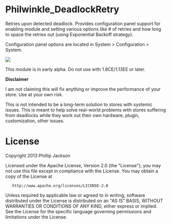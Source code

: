 Philwinkle_DeadlockRetry
========================

Retries upon detected deadlock. Provides configuration panel support for enabling module and setting various options like # of retries and how long to space the retries out (using Exponential Backoff strategy).

Configuration panel options are located in System > Configuration > System.

<img src="http://i.imgur.com/J79Nef4.png"/>

This module is in early alpha. Do not use with 1.8CE/1.13EE or later. 


**Disclaimer**

I am not claiming this will fix anything or improve the performance of your store. Use at your own risk.

This is not intended to be a long-term solution to stores with systemic issues. This is meant to help solve real-world problems with stores suffering from deadlocks while they work out their own hardware, plugin, customization, other issues.




License
=======

Copyright 2013 Phillip Jackson

Licensed under the Apache License, Version 2.0 (the "License"); you may not use this file except in compliance with the License. You may obtain a copy of the License at

```
   http://www.apache.org/licenses/LICENSE-2.0
```

Unless required by applicable law or agreed to in writing, software distributed under the License is distributed on an "AS IS" BASIS, WITHOUT WARRANTIES OR CONDITIONS OF ANY KIND, either express or implied. See the License for the specific language governing permissions and limitations under the License.